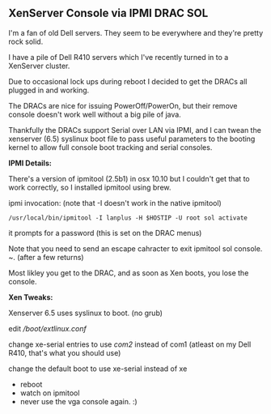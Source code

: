 ## XenServer Console via IPMI DRAC SOL ##

I'm a fan of old Dell servers.  They seem to be everywhere and they're pretty rock solid.

I have a pile of Dell R410 servers which I've recently turned in to a XenServer cluster.

Due to occasional lock ups during reboot I decided to get the DRACs all plugged in and working.

The DRACs are nice for issuing PowerOff/PowerOn, but their remove console doesn't work well without a big pile of java.

Thankfully the DRACs support Serial over LAN via IPMI, and I can twean the xenserver (6.5) syslinux boot file to pass useful parameters to the booting kernel to allow full console boot tracking and serial consoles.

**IPMI Details:**

There's a version of ipmitool (2.5b1) in osx 10.10 but I couldn't get that to work correctly, so I installed ipmitool using brew.

ipmi invocation: (note that -I doesn't work in the native ipmitool)
```
/usr/local/bin/ipmitool -I lanplus -H $HOSTIP -U root sol activate
```
it prompts for a password (this is set on the DRAC menus)

Note that you need to send an escape cahracter to exit ipmitool sol console.
~.  (after a few returns)

Most likley you get to the DRAC, and as soon as Xen boots, you lose the console.

**Xen Tweaks:**

Xenserver 6.5 uses syslinux to boot. (no grub)

edit */boot/extlinux.conf*

change xe-serial entries to use *com2* instead of com1 (atleast on my Dell R410, that's what you should use)

change the default boot to use xe-serial instead of xe

 - reboot
 - watch on ipmitool
 - never use the vga console again. :)


